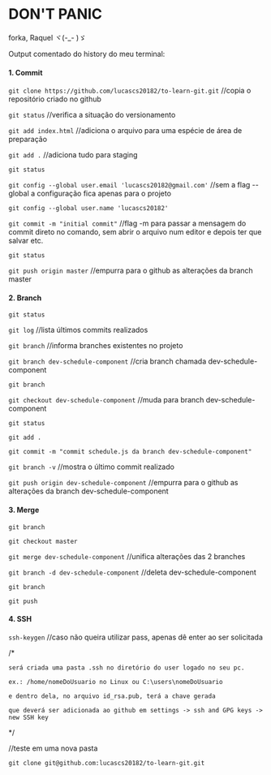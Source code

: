 # **DON'T PANIC**


forka, Raquel ヾ(-_- )ゞ 


Output comentado do history do meu terminal:


#### 1. Commit

```git clone https://github.com/lucascs20182/to-learn-git.git``` //copia o repositório criado no github

```git status``` //verifica a situação do versionamento

```git add index.html``` //adiciona o arquivo para uma espécie de área de preparação

```git add .``` //adiciona tudo para staging

```git status```

```git config --global user.email 'lucascs20182@gmail.com'``` //sem a flag --global a configuração fica apenas para o projeto

```git config --global user.name 'lucascs20182'```

```git commit -m "initial commit"``` //flag -m para passar a mensagem do commit direto no comando, sem abrir o arquivo num editor e depois ter que salvar etc.

```git status```

```git push origin master``` //empurra para o github as alterações da branch master



#### 2. Branch

```git status```

```git log``` //lista últimos commits realizados

```git branch``` //informa branches existentes no projeto

```git branch dev-schedule-component``` //cria branch chamada dev-schedule-component

```git branch```

```git checkout dev-schedule-component``` //muda para branch dev-schedule-component

```git status```

```git add .```

```git commit -m "commit schedule.js da branch dev-schedule-component"```

```git branch -v``` //mostra o último commit realizado

```git push origin dev-schedule-component``` //empurra para o github as alterações da branch dev-schedule-component



#### 3. Merge

```git branch```

```git checkout master```

```git merge dev-schedule-component``` //unifica alterações das 2 branches

```git branch -d dev-schedule-component``` //deleta dev-schedule-component

```git branch```

```git push```



#### 4. SSH

```ssh-keygen``` //caso não queira utilizar pass, apenas dê enter ao ser solicitada

/*

    será criada uma pasta .ssh no diretório do user logado no seu pc.
    
    ex.: /home/nomeDoUsuario no Linux ou C:\users\nomeDoUsuario
    
    e dentro dela, no arquivo id_rsa.pub, terá a chave gerada
    
    que deverá ser adicionada ao github em settings -> ssh and GPG keys -> new SSH key
    
*/


//teste em uma nova pasta

```git clone git@github.com:lucascs20182/to-learn-git.git```
